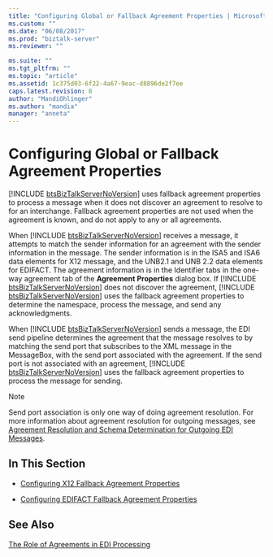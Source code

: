 ```yaml
---
title: "Configuring Global or Fallback Agreement Properties | Microsoft Docs"
ms.custom: ""
ms.date: "06/08/2017"
ms.prod: "biztalk-server"
ms.reviewer: ""

ms.suite: ""
ms.tgt_pltfrm: ""
ms.topic: "article"
ms.assetid: 1c375d03-6f22-4a67-9eac-d8896de2f7ee
caps.latest.revision: 8
author: "MandiOhlinger"
ms.author: "mandia"
manager: "anneta"
---
```

# Configuring Global or Fallback Agreement Properties
[!INCLUDE [btsBizTalkServerNoVersion](../includes/btsbiztalkservernoversion-md.md)] uses fallback agreement properties to process a message when it does not discover an agreement to resolve to for an interchange. Fallback agreement properties are not used when the agreement is known, and do not apply to any or all agreements.  
  
 When [!INCLUDE [btsBizTalkServerNoVersion](../includes/btsbiztalkservernoversion-md.md)] receives a message, it attempts to match the sender information for an agreement with the sender information in the message. The sender information is in the ISA5 and ISA6 data elements for X12 message, and the UNB2.1 and UNB 2.2 data elements for EDIFACT. The agreement information is in the Identifier tabs in the one-way agreement tab of the <strong>Agreement Properties</strong> dialog box. If [!INCLUDE [btsBizTalkServerNoVersion](../includes/btsbiztalkservernoversion-md.md)] does not discover the agreement, [!INCLUDE [btsBizTalkServerNoVersion](../includes/btsbiztalkservernoversion-md.md)] uses the fallback agreement properties to determine the namespace, process the message, and send any acknowledgments.  
  
 When [!INCLUDE [btsBizTalkServerNoVersion](../includes/btsbiztalkservernoversion-md.md)] sends a message, the EDI send pipeline determines the agreement that the message resolves to by matching the send port that subscribes to the XML message in the MessageBox, with the send port associated with the agreement. If the send port is not associated with an agreement, [!INCLUDE [btsBizTalkServerNoVersion](../includes/btsbiztalkservernoversion-md.md)] uses the fallback agreement properties to process the message for sending.  
  
> [!NOTE]
>  Send port association is only one way of doing agreement resolution. For more information about agreement resolution for outgoing messages, see [Agreement Resolution and Schema Determination for Outgoing EDI Messages](../core/agreement-resolution-and-schema-determination-for-outgoing-edi-messages.md).  
  
## In This Section  
  
-   [Configuring X12 Fallback Agreement Properties](../core/configuring-x12-fallback-agreement-properties.md)  
  
-   [Configuring EDIFACT Fallback Agreement Properties](../core/configuring-edifact-fallback-agreement-properties.md)  
  
## See Also  
 [The Role of Agreements in EDI Processing](../core/the-role-of-agreements-in-edi-processing.md)